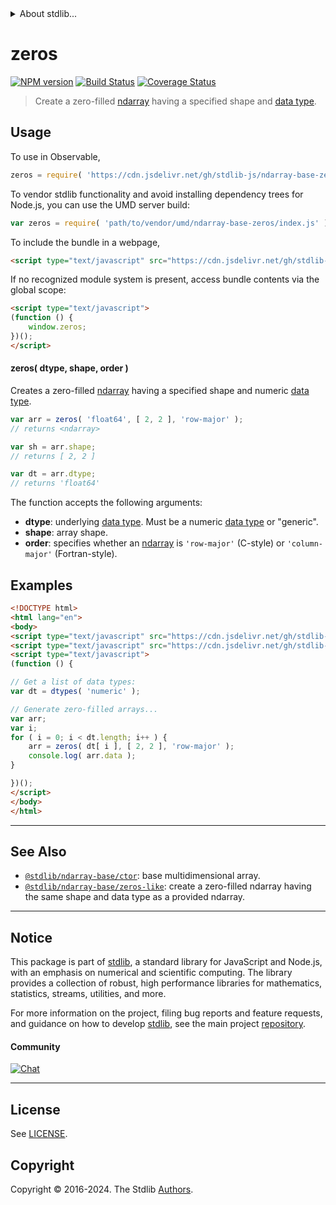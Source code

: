 <!--

@license Apache-2.0

Copyright (c) 2022 The Stdlib Authors.

Licensed under the Apache License, Version 2.0 (the "License");
you may not use this file except in compliance with the License.
You may obtain a copy of the License at

   http://www.apache.org/licenses/LICENSE-2.0

Unless required by applicable law or agreed to in writing, software
distributed under the License is distributed on an "AS IS" BASIS,
WITHOUT WARRANTIES OR CONDITIONS OF ANY KIND, either express or implied.
See the License for the specific language governing permissions and
limitations under the License.

-->


<details>
  <summary>
    About stdlib...
  </summary>
  <p>We believe in a future in which the web is a preferred environment for numerical computation. To help realize this future, we've built stdlib. stdlib is a standard library, with an emphasis on numerical and scientific computation, written in JavaScript (and C) for execution in browsers and in Node.js.</p>
  <p>The library is fully decomposable, being architected in such a way that you can swap out and mix and match APIs and functionality to cater to your exact preferences and use cases.</p>
  <p>When you use stdlib, you can be absolutely certain that you are using the most thorough, rigorous, well-written, studied, documented, tested, measured, and high-quality code out there.</p>
  <p>To join us in bringing numerical computing to the web, get started by checking us out on <a href="https://github.com/stdlib-js/stdlib">GitHub</a>, and please consider <a href="https://opencollective.com/stdlib">financially supporting stdlib</a>. We greatly appreciate your continued support!</p>
</details>

# zeros

[![NPM version][npm-image]][npm-url] [![Build Status][test-image]][test-url] [![Coverage Status][coverage-image]][coverage-url] <!-- [![dependencies][dependencies-image]][dependencies-url] -->

> Create a zero-filled [ndarray][@stdlib/ndarray/base/ctor] having a specified shape and [data type][@stdlib/ndarray/dtypes].

<!-- Section to include introductory text. Make sure to keep an empty line after the intro `section` element and another before the `/section` close. -->

<section class="intro">

</section>

<!-- /.intro -->

<!-- Package usage documentation. -->



<section class="usage">

## Usage

To use in Observable,

```javascript
zeros = require( 'https://cdn.jsdelivr.net/gh/stdlib-js/ndarray-base-zeros@umd/browser.js' )
```

To vendor stdlib functionality and avoid installing dependency trees for Node.js, you can use the UMD server build:

```javascript
var zeros = require( 'path/to/vendor/umd/ndarray-base-zeros/index.js' )
```

To include the bundle in a webpage,

```html
<script type="text/javascript" src="https://cdn.jsdelivr.net/gh/stdlib-js/ndarray-base-zeros@umd/browser.js"></script>
```

If no recognized module system is present, access bundle contents via the global scope:

```html
<script type="text/javascript">
(function () {
    window.zeros;
})();
</script>
```

#### zeros( dtype, shape, order )

Creates a zero-filled [ndarray][@stdlib/ndarray/base/ctor] having a specified shape and numeric [data type][@stdlib/ndarray/dtypes].

```javascript
var arr = zeros( 'float64', [ 2, 2 ], 'row-major' );
// returns <ndarray>

var sh = arr.shape;
// returns [ 2, 2 ]

var dt = arr.dtype;
// returns 'float64'
```

The function accepts the following arguments:

-   **dtype**: underlying [data type][@stdlib/ndarray/dtypes]. Must be a numeric [data type][@stdlib/ndarray/dtypes] or "generic". 
-   **shape**: array shape.
-   **order**: specifies whether an [ndarray][@stdlib/ndarray/base/ctor] is `'row-major'` (C-style) or `'column-major'` (Fortran-style).

</section>

<!-- /.usage -->

<!-- Package usage notes. Make sure to keep an empty line after the `section` element and another before the `/section` close. -->

<section class="notes">

</section>

<!-- /.notes -->

<!-- Package usage examples. -->

<section class="examples">

## Examples

<!-- eslint no-undef: "error" -->

```html
<!DOCTYPE html>
<html lang="en">
<body>
<script type="text/javascript" src="https://cdn.jsdelivr.net/gh/stdlib-js/ndarray-dtypes@umd/browser.js"></script>
<script type="text/javascript" src="https://cdn.jsdelivr.net/gh/stdlib-js/ndarray-base-zeros@umd/browser.js"></script>
<script type="text/javascript">
(function () {

// Get a list of data types:
var dt = dtypes( 'numeric' );

// Generate zero-filled arrays...
var arr;
var i;
for ( i = 0; i < dt.length; i++ ) {
    arr = zeros( dt[ i ], [ 2, 2 ], 'row-major' );
    console.log( arr.data );
}

})();
</script>
</body>
</html>
```

</section>

<!-- /.examples -->

<!-- Section to include cited references. If references are included, add a horizontal rule *before* the section. Make sure to keep an empty line after the `section` element and another before the `/section` close. -->

<section class="references">

</section>

<!-- /.references -->

<!-- Section for related `stdlib` packages. Do not manually edit this section, as it is automatically populated. -->

<section class="related">

* * *

## See Also

-   <span class="package-name">[`@stdlib/ndarray-base/ctor`][@stdlib/ndarray/base/ctor]</span><span class="delimiter">: </span><span class="description">base multidimensional array.</span>
-   <span class="package-name">[`@stdlib/ndarray-base/zeros-like`][@stdlib/ndarray/base/zeros-like]</span><span class="delimiter">: </span><span class="description">create a zero-filled ndarray having the same shape and data type as a provided ndarray.</span>

</section>

<!-- /.related -->

<!-- Section for all links. Make sure to keep an empty line after the `section` element and another before the `/section` close. -->


<section class="main-repo" >

* * *

## Notice

This package is part of [stdlib][stdlib], a standard library for JavaScript and Node.js, with an emphasis on numerical and scientific computing. The library provides a collection of robust, high performance libraries for mathematics, statistics, streams, utilities, and more.

For more information on the project, filing bug reports and feature requests, and guidance on how to develop [stdlib][stdlib], see the main project [repository][stdlib].

#### Community

[![Chat][chat-image]][chat-url]

---

## License

See [LICENSE][stdlib-license].


## Copyright

Copyright &copy; 2016-2024. The Stdlib [Authors][stdlib-authors].

</section>

<!-- /.stdlib -->

<!-- Section for all links. Make sure to keep an empty line after the `section` element and another before the `/section` close. -->

<section class="links">

[npm-image]: http://img.shields.io/npm/v/@stdlib/ndarray-base-zeros.svg
[npm-url]: https://npmjs.org/package/@stdlib/ndarray-base-zeros

[test-image]: https://github.com/stdlib-js/ndarray-base-zeros/actions/workflows/test.yml/badge.svg?branch=main
[test-url]: https://github.com/stdlib-js/ndarray-base-zeros/actions/workflows/test.yml?query=branch:main

[coverage-image]: https://img.shields.io/codecov/c/github/stdlib-js/ndarray-base-zeros/main.svg
[coverage-url]: https://codecov.io/github/stdlib-js/ndarray-base-zeros?branch=main

<!--

[dependencies-image]: https://img.shields.io/david/stdlib-js/ndarray-base-zeros.svg
[dependencies-url]: https://david-dm.org/stdlib-js/ndarray-base-zeros/main

-->

[chat-image]: https://img.shields.io/gitter/room/stdlib-js/stdlib.svg
[chat-url]: https://app.gitter.im/#/room/#stdlib-js_stdlib:gitter.im

[stdlib]: https://github.com/stdlib-js/stdlib

[stdlib-authors]: https://github.com/stdlib-js/stdlib/graphs/contributors

[umd]: https://github.com/umdjs/umd
[es-module]: https://developer.mozilla.org/en-US/docs/Web/JavaScript/Guide/Modules

[deno-url]: https://github.com/stdlib-js/ndarray-base-zeros/tree/deno
[deno-readme]: https://github.com/stdlib-js/ndarray-base-zeros/blob/deno/README.md
[umd-url]: https://github.com/stdlib-js/ndarray-base-zeros/tree/umd
[umd-readme]: https://github.com/stdlib-js/ndarray-base-zeros/blob/umd/README.md
[esm-url]: https://github.com/stdlib-js/ndarray-base-zeros/tree/esm
[esm-readme]: https://github.com/stdlib-js/ndarray-base-zeros/blob/esm/README.md
[branches-url]: https://github.com/stdlib-js/ndarray-base-zeros/blob/main/branches.md

[stdlib-license]: https://raw.githubusercontent.com/stdlib-js/ndarray-base-zeros/main/LICENSE

[@stdlib/ndarray/base/ctor]: https://github.com/stdlib-js/ndarray-base-ctor/tree/umd

[@stdlib/ndarray/dtypes]: https://github.com/stdlib-js/ndarray-dtypes/tree/umd

<!-- <related-links> -->

[@stdlib/ndarray/base/zeros-like]: https://github.com/stdlib-js/ndarray-base-zeros-like/tree/umd

<!-- </related-links> -->

</section>

<!-- /.links -->
